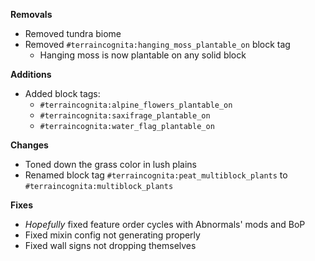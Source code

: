 **Removals**
- Removed tundra biome
- Removed `#terraincognita:hanging_moss_plantable_on` block tag
    - Hanging moss is now plantable on any solid block

**Additions**
- Added block tags:
    - `#terraincognita:alpine_flowers_plantable_on`
    - `#terraincognita:saxifrage_plantable_on`
    - `#terraincognita:water_flag_plantable_on`

**Changes**
- Toned down the grass color in lush plains
- Renamed block tag `#terraincognita:peat_multiblock_plants` to `#terraincognita:multiblock_plants`

**Fixes**
- _Hopefully_ fixed feature order cycles with Abnormals' mods and BoP
- Fixed mixin config not generating properly
- Fixed wall signs not dropping themselves